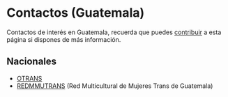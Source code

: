 # Contactos (Guatemala)

Contactos de interés en Guatemala, recuerda que puedes [contribuir](pages/contribuir.md) a esta página si dispones de más información.

## Nacionales

* [OTRANS](https://reinasdelanoche.org.gt/)
* [REDMMUTRANS](https://www.redmmutransgt.org/) (Red Multicultural de Mujeres Trans de Guatemala)